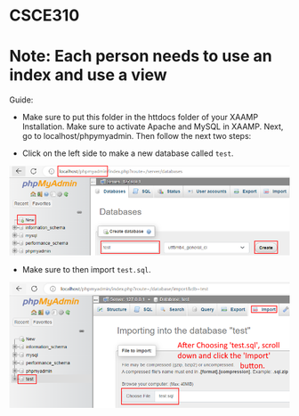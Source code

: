 # CSCE310
# Note: Each person needs to use an index and use a view
Guide:

- Make sure to put this folder in the httdocs folder of your XAAMP Installation. Make sure to activate Apache and MySQL in XAAMP. Next, go to localhost/phpymyadmin. Then follow the next two steps:

- Click on the left side to make a new database called `test`.

![Create Database](readme_guide/CreateDatabase.png "Create The Database Named 'test'")

- Make sure to then import `test.sql`.

![Import Database](readme_guide/ImportDatabase.png "Import the Database Named 'test.sql'")

```